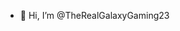 - 👋 Hi, I’m @TheRealGalaxyGaming23


<!---
TheRealGalaxyGaming23/TheRealGalaxyGaming23 is a ✨ special ✨ repository because its `README.md` (this file) appears on your GitHub profile.
You can click the Preview link to take a look at your changes.
--->
